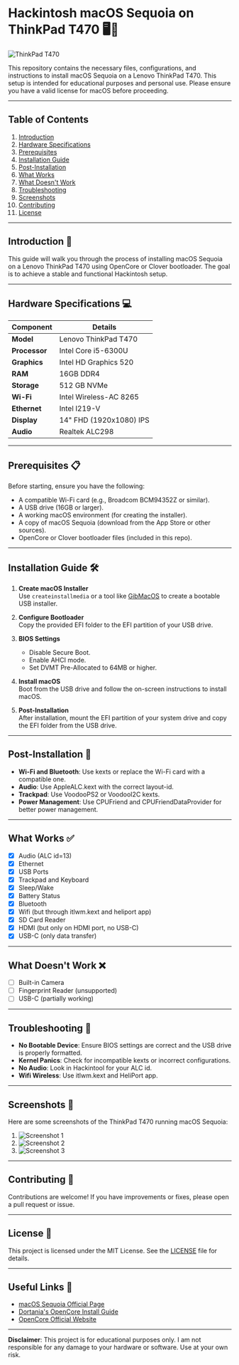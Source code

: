 # Hackintosh macOS Sequoia on ThinkPad T470 🖥️🍎

![ThinkPad T470](https://github.com/jabaldoo/ThinkPad-t470-sequoia/blob/main/Photos/hackintosh.png)  

This repository contains the necessary files, configurations, and instructions to install macOS Sequoia on a Lenovo ThinkPad T470. This setup is intended for educational purposes and personal use. Please ensure you have a valid license for macOS before proceeding.

---

## Table of Contents
1. [Introduction](#introduction-)
2. [Hardware Specifications](#hardware-specifications-)
3. [Prerequisites](#prerequisites-)
4. [Installation Guide](#installation-guide-)
5. [Post-Installation](#post-installation-)
6. [What Works](#what-works-)
7. [What Doesn't Work](#what-doesnt-work-)
8. [Troubleshooting](#troubleshooting-)
9. [Screenshots](#screenshots-)
10. [Contributing](#contributing-)
11. [License](#license-)

---

## Introduction 📖
This guide will walk you through the process of installing macOS Sequoia on a Lenovo ThinkPad T470 using OpenCore or Clover bootloader. The goal is to achieve a stable and functional Hackintosh setup.

---

## Hardware Specifications 💻
| Component       | Details                                   |
|------------------|-------------------------------------------|
| **Model**        | Lenovo ThinkPad T470                      |
| **Processor**    | Intel Core i5-6300U                       |
| **Graphics**     | Intel HD Graphics 520                     |
| **RAM**          | 16GB DDR4                                 |
| **Storage**      | 512 GB NVMe                               |
| **Wi-Fi**        | Intel Wireless-AC 8265                    |
| **Ethernet**     | Intel I219-V                              |
| **Display**      | 14" FHD (1920x1080) IPS                   |
| **Audio**        | Realtek ALC298                            |

---

## Prerequisites 📋
Before starting, ensure you have the following:
- A compatible Wi-Fi card (e.g., Broadcom BCM94352Z or similar).
- A USB drive (16GB or larger).
- A working macOS environment (for creating the installer).
- A copy of macOS Sequoia (download from the App Store or other sources).
- OpenCore or Clover bootloader files (included in this repo).

---

## Installation Guide 🛠️
1. **Create macOS Installer**  
   Use `createinstallmedia` or a tool like [GibMacOS](https://github.com/corpnewt/gibMacOS) to create a bootable USB installer.

2. **Configure Bootloader**  
   Copy the provided EFI folder to the EFI partition of your USB drive.

3. **BIOS Settings**  
   - Disable Secure Boot.
   - Enable AHCI mode.
   - Set DVMT Pre-Allocated to 64MB or higher.

4. **Install macOS**  
   Boot from the USB drive and follow the on-screen instructions to install macOS.

5. **Post-Installation**  
   After installation, mount the EFI partition of your system drive and copy the EFI folder from the USB drive.

---

## Post-Installation 🎉
- **Wi-Fi and Bluetooth**: Use kexts or replace the Wi-Fi card with a compatible one.
- **Audio**: Use AppleALC.kext with the correct layout-id.
- **Trackpad**: Use VoodooPS2 or VoodooI2C kexts.
- **Power Management**: Use CPUFriend and CPUFriendDataProvider for better power management.

---

## What Works ✅
- [x] Audio (ALC id=13)
- [x] Ethernet
- [x] USB Ports
- [x] Trackpad and Keyboard
- [x] Sleep/Wake
- [x] Battery Status
- [x] Bluetooth
- [x] Wifi (but through itlwm.kext and heliport app)
- [x] SD Card Reader
- [x] HDMI (but only on HDMI port, no USB-C)
- [x] USB-C (only data transfer)

---

## What Doesn't Work ❌
- [ ] Built-in Camera
- [ ] Fingerprint Reader (unsupported)
- [ ] USB-C (partially working)

---

## Troubleshooting 🛑
- **No Bootable Device**: Ensure BIOS settings are correct and the USB drive is properly formatted.
- **Kernel Panics**: Check for incompatible kexts or incorrect configurations.
- **No Audio**: Look in Hackintool for your ALC id.
- **Wifi Wireless**: Use itlwm.kext and HeliPort app.

---

## Screenshots 📸
Here are some screenshots of the ThinkPad T470 running macOS Sequoia:  
1. ![Screenshot 1](https://github.com/jabaldoo/ThinkPad-t470-sequoia/blob/main/Screenshots/Screenshot%202025-03-18%20at%2012.23.11.png)  
2. ![Screenshot 2](https://github.com/jabaldoo/ThinkPad-t470-sequoia/blob/main/Screenshots/Screenshot%202025-03-18%20at%2012.22.06.png) 
3. ![Screenshot 3](https://github.com/jabaldoo/ThinkPad-t470-sequoia/blob/main/Screenshots/20250318_202420.jpg)  

---

## Contributing 🤝
Contributions are welcome! If you have improvements or fixes, please open a pull request or issue.

---

## License 📜
This project is licensed under the MIT License. See the [LICENSE](LICENSE) file for details.

---

## Useful Links 🔗
- [macOS Sequoia Official Page](https://www.apple.com/macos/sequoia)
- [Dortania's OpenCore Install Guide](https://dortania.github.io/OpenCore-Install-Guide/)
- [OpenCore Official Website](https://opencore.slowgeek.com/)

---

**Disclaimer**: This project is for educational purposes only. I am not responsible for any damage to your hardware or software. Use at your own risk.